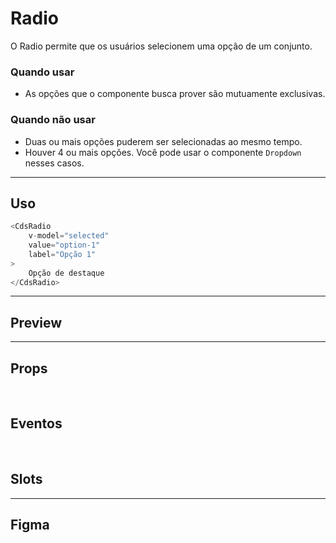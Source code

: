 # Radio

O Radio permite que os usuários selecionem uma opção de um conjunto.

### Quando usar

- As opções que o componente busca prover são mutuamente exclusivas.

### Quando não usar

- Duas ou mais opções puderem ser selecionadas ao mesmo tempo.
- Houver 4 ou mais opções. Você pode usar o componente `Dropdown` nesses casos.

---

## Uso

```js
<CdsRadio
	v-model="selected"
	value="option-1"
	label="Opção 1"
>
	Opção de destaque
</CdsRadio>
```

---

## Preview

<PreviewContainer
	:component="CdsRadio"
	:events="cdsRadioEvents"
/>

---

## Props

<APITable
	name="Radio"
	section="props"
/>
<br />

## Eventos

<APITable
	name="Radio"
	section="events"
/>
<br />

## Slots

<APITable
	name="Radio"
	section="slots"
/>

---

## Figma

<FigmaFrame
	src="https://embed.figma.com/design/J5fTswomlHu7RXk1gwbUq6/Cuida?node-id=2040-370&embed-host=share"
/>

<script setup>
import { ref } from 'vue';
import CdsRadio from '@/components/Radio.vue';
import APITable from '../../docgen/APITable.vue';
import DemoContainer from '../../docgen/DemoContainer.vue';
import FigmaFrame from '../../docgen/FigmaFrame.vue';

const cdsRadioEvents = [
	'update:modelValue'
];
</script>
